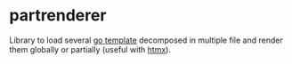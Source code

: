 # partrenderer

Library to load several [go template](https://pkg.go.dev/text/template) decomposed in multiple file and render them globally or partially (useful with [htmx](https://htmx.org/)).
